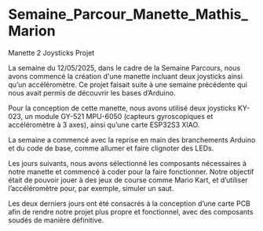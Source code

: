 # Semaine_Parcour_Manette_Mathis_Marion
Manette 2 Joysticks Projet

La semaine du 12/05/2025, dans le cadre de la Semaine Parcours, nous avons commencé la création d'une manette incluant deux joysticks ainsi qu’un accéléromètre. Ce projet faisait suite à une semaine précédente qui nous avait permis de découvrir les bases d’Arduino.

Pour la conception de cette manette, nous avons utilisé deux joysticks KY-023, un module GY-521 MPU-6050 (capteurs gyroscopiques et accéléromètre à 3 axes), ainsi qu’une carte ESP32S3 XIAO.

La semaine a commencé avec la reprise en main des branchements Arduino et du code de base, comme allumer et faire clignoter des LEDs.

Les jours suivants, nous avons sélectionné les composants nécessaires à notre manette et commencé à coder pour la faire fonctionner. Notre objectif était de pouvoir jouer à des jeux de course comme Mario Kart, et d’utiliser l’accéléromètre pour, par exemple, simuler un saut.

Les deux derniers jours ont été consacrés à la conception d’une carte PCB afin de rendre notre projet plus propre et fonctionnel, avec des composants soudés de manière définitive.